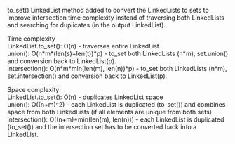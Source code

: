 to_set() LinkedList method added to convert the LinkedLists to sets to improve intersection time complexity instead of 
traversing both LinkedLists and searching for duplicates (in the output LinkedList). 

Time complexity\
LinkedList.to_set(): O(n) - traverses entire LinkedList\
union(): O(n\*m\*(len(s)+len(t))\*p) - to_set both LinkedLists (n\*m), set.union() and conversion back to LinkedList(p).\
intersection(): O(n\*m\*min(len(m), len(n))\*p) - to_set both LinkedLists (n\*m), set.intersection() and conversion back 
to LinkedList(p).

Space complexity\
LinkedList.to_set(): O(n) - duplicates LinkedList space\
union(): O((n+m)^2) - each LinkedList is duplicated (to_set()) and combines space from both LinkedLists 
(if all elements are unique from both sets)\
intersection(): O((n+m)\*min(len(m), len(n))) - each LinkedList is duplicated (to_set()) and the intersection set 
has to be converted back into a LinkedList.